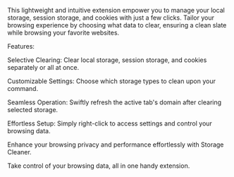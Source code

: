 This lightweight and intuitive extension empower you to manage your local storage, session storage, and cookies with just a few clicks. Tailor your browsing experience by choosing what data to clear, ensuring a clean slate while browsing your favorite websites.

Features:

Selective Clearing: Clear local storage, session storage, and cookies separately or all at once.

Customizable Settings: Choose which storage types to clean upon your command.

Seamless Operation: Swiftly refresh the active tab's domain after clearing selected storage.

Effortless Setup: Simply right-click to access settings and control your browsing data.

Enhance your browsing privacy and performance effortlessly with Storage Cleaner. 

Take control of your browsing data, all in one handy extension.

